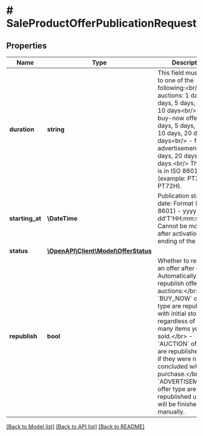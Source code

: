 # # SaleProductOfferPublicationRequest

## Properties

Name | Type | Description | Notes
------------ | ------------- | ------------- | -------------
**duration** | **string** | This field must be set to one of the following:&lt;br/&gt; - for auctions: 1 day, 3 days, 5 days, 7 days, 10 days&lt;br/&gt; - for buy-now offers: 3 days, 5 days, 7 days, 10 days, 20 days, 30 days&lt;br/&gt; - for advertisements: 10 days, 20 days, 30 days.&lt;br/&gt; The value is in ISO 8601 format (example: PT24H, PT72H). | [optional]
**starting_at** | **\DateTime** | Publication starting date: Format (ISO 8601) - yyyy-MM-dd&#39;T&#39;HH:mm:ss.SSSZ. Cannot be modified after activation or ending of the offer. | [optional]
**status** | [**\OpenAPI\Client\Model\OfferStatus**](OfferStatus.md) |  | [optional]
**republish** | **bool** | Whether to republish an offer after ending. Automatically republish offers or auctions:&lt;/br&gt; - &#x60;BUY_NOW&#x60; offer type are republished with initial stock, regardless of how many items you have sold.&lt;/br&gt; - &#x60;AUCTION&#x60; offer type are republished only if they were not concluded with purchase.&lt;/br&gt; - &#x60;ADVERTISEMENT&#x60; offer type are republished until it will be finished manually. | [optional]

[[Back to Model list]](../../README.md#models) [[Back to API list]](../../README.md#endpoints) [[Back to README]](../../README.md)
